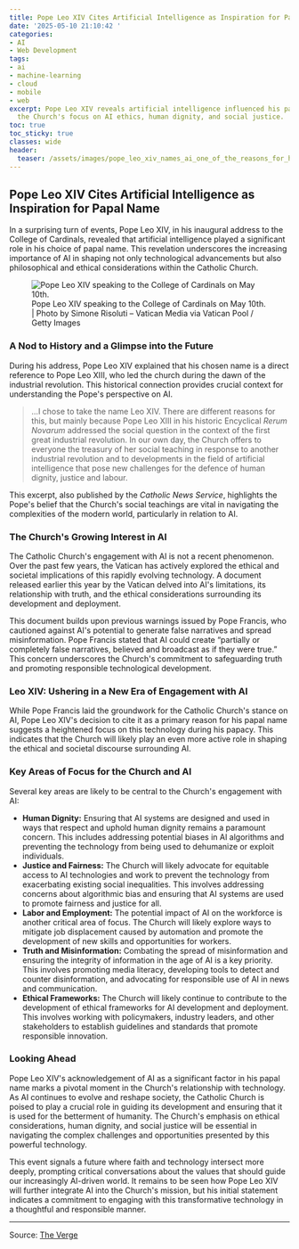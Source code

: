 ```yaml
---
title: Pope Leo XIV Cites Artificial Intelligence as Inspiration for Papal Name
date: '2025-05-10 21:10:42 '
categories:
- AI
- Web Development
tags:
- ai
- machine-learning
- cloud
- mobile
- web
excerpt: Pope Leo XIV reveals artificial intelligence influenced his papal name, highlighting
  the Church's focus on AI ethics, human dignity, and social justice.
toc: true
toc_sticky: true
classes: wide
header:
  teaser: /assets/images/pope_leo_xiv_names_ai_one_of_the_reasons_for_his_p_20250510211041.jpg
---
```


## Pope Leo XIV Cites Artificial Intelligence as Inspiration for Papal Name

In a surprising turn of events, Pope Leo XIV, in his inaugural address to the College of Cardinals, revealed that artificial intelligence played a significant role in his choice of papal name. This revelation underscores the increasing importance of AI in shaping not only technological advancements but also philosophical and ethical considerations within the Catholic Church.

<figure>
<img alt="Pope Leo XIV speaking to the College of Cardinals on May 10th." src="https://platform.theverge.com/wp-content/uploads/sites/2/2025/05/gettyimages-2214343516.jpg?quality=90&#038;strip=all&#038;crop=0,0,100,100" />
<figcaption>Pope Leo XIV speaking to the College of Cardinals on May 10th. | Photo by Simone Risoluti – Vatican Media via Vatican Pool / Getty Images</figcaption>
</figure>

### A Nod to History and a Glimpse into the Future

During his address, Pope Leo XIV explained that his chosen name is a direct reference to Pope Leo XIII, who led the church during the dawn of the industrial revolution. This historical connection provides crucial context for understanding the Pope's perspective on AI.

> ...I chose to take the name Leo XIV. There are different reasons for this, but mainly because Pope Leo XIII in his historic Encyclical *Rerum Novarum* addressed the social question in the context of the first great industrial revolution. In our own day, the Church offers to everyone the treasury of her social teaching in response to another industrial revolution and to developments in the field of artificial intelligence that pose new challenges for the defence of human dignity, justice and labour.

This excerpt, also published by the *Catholic News Service*, highlights the Pope's belief that the Church's social teachings are vital in navigating the complexities of the modern world, particularly in relation to AI.

### The Church's Growing Interest in AI

The Catholic Church's engagement with AI is not a recent phenomenon. Over the past few years, the Vatican has actively explored the ethical and societal implications of this rapidly evolving technology. A document released earlier this year by the Vatican delved into AI's limitations, its relationship with truth, and the ethical considerations surrounding its development and deployment. 

This document builds upon previous warnings issued by Pope Francis, who cautioned against AI's potential to generate false narratives and spread misinformation. Pope Francis stated that AI could create “partially or completely false narratives, believed and broadcast as if they were true.” This concern underscores the Church's commitment to safeguarding truth and promoting responsible technological development.

### Leo XIV: Ushering in a New Era of Engagement with AI

While Pope Francis laid the groundwork for the Catholic Church's stance on AI, Pope Leo XIV's decision to cite it as a primary reason for his papal name suggests a heightened focus on this technology during his papacy. This indicates that the Church will likely play an even more active role in shaping the ethical and societal discourse surrounding AI.

### Key Areas of Focus for the Church and AI

Several key areas are likely to be central to the Church's engagement with AI:

*   **Human Dignity:** Ensuring that AI systems are designed and used in ways that respect and uphold human dignity remains a paramount concern. This includes addressing potential biases in AI algorithms and preventing the technology from being used to dehumanize or exploit individuals.
*   **Justice and Fairness:** The Church will likely advocate for equitable access to AI technologies and work to prevent the technology from exacerbating existing social inequalities. This involves addressing concerns about algorithmic bias and ensuring that AI systems are used to promote fairness and justice for all.
*   **Labor and Employment:** The potential impact of AI on the workforce is another critical area of focus. The Church will likely explore ways to mitigate job displacement caused by automation and promote the development of new skills and opportunities for workers.
*   **Truth and Misinformation:** Combating the spread of misinformation and ensuring the integrity of information in the age of AI is a key priority. This involves promoting media literacy, developing tools to detect and counter disinformation, and advocating for responsible use of AI in news and communication.
*   **Ethical Frameworks:** The Church will likely continue to contribute to the development of ethical frameworks for AI development and deployment. This involves working with policymakers, industry leaders, and other stakeholders to establish guidelines and standards that promote responsible innovation.

### Looking Ahead

Pope Leo XIV's acknowledgement of AI as a significant factor in his papal name marks a pivotal moment in the Church's relationship with technology. As AI continues to evolve and reshape society, the Catholic Church is poised to play a crucial role in guiding its development and ensuring that it is used for the betterment of humanity. The Church's emphasis on ethical considerations, human dignity, and social justice will be essential in navigating the complex challenges and opportunities presented by this powerful technology.

This event signals a future where faith and technology intersect more deeply, prompting critical conversations about the values that should guide our increasingly AI-driven world. It remains to be seen how Pope Leo XIV will further integrate AI into the Church's mission, but his initial statement indicates a commitment to engaging with this transformative technology in a thoughtful and responsible manner.


---

Source: [The Verge](https://www.theverge.com/news/664719/pope-leo-xiv-artificial-intelligence-concerns)